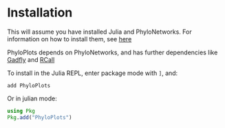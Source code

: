 
# Installation

This will assume you have installed Julia and PhyloNetworks. For information on how to
install them, see
[here](https://crsl4.github.io/PhyloNetworks.jl/dev/man/installation/#Installation)

PhyloPlots depends on PhyloNetworks, and has further dependencies
like [Gadfly](http://gadflyjl.org/stable/) and
[RCall](https://github.com/JuliaInterop/RCall.jl)

To install in the Julia REPL, enter package mode with `]`, and:

```
add PhyloPlots
```
Or in julian mode:

```julia
using Pkg
Pkg.add("PhyloPlots")
```
